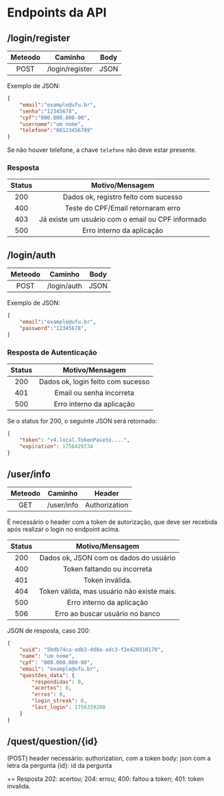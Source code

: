 # Endpoints da API

## /login/register

| **Meteodo** |   **Caminho**   | **Body** |
|:-----------:|:---------------:|:--------:|
|     POST    | /login/register |   JSON   |

Exemplo de JSON:

```json
{
    "email":"example@ufu.br",
    "senha":"12345678",
    "cpf":"000.000.000-00",
    "username":"um nome",
    "telefone":"00123456789"
}
```

Se não houver telefone, a chave `telefone` não deve estar presente.

### Resposta

| **Status** |                **Motivo/Mensagem**                |
|:----------:|:-------------------------------------------------:|
|     200    |        Dados ok, registro feito com sucesso       |
|     400    |         Teste do CPF/Email retornaram erro        |
|     403    | Já existe um usuário com o email ou CPF informado |
|     500    |             Erro interno da aplicação             |

## /login/auth

| **Meteodo** |   **Caminho**   | **Body** |
|:-----------:|:---------------:|:--------:|
|     POST    |   /login/auth   |   JSON   |

Exemplo de JSON:

```json
{
    "email":"example@ufu.br",
    "password":"12345678",
}
```

### Resposta de Autenticação

| **Status** |        **Motivo/Mensagem**        |
|:----------:|:---------------------------------:|
|     200    | Dados ok, login feito com sucesso |
|     401    |      Email ou senha incorreta     |
|     500    |     Erro interno da aplicação     |

Se o status for 200, o seguinte JSON será retornado:

```json
{
    "token": "v4.local.TokenPaseto....",
    "expiration": 1756429734
}
```

## /user/info

| **Meteodo** |   **Caminho**   | **Header** |
|:-----------:|:---------------:|:--------:|
|     GET     |   /user/info   |   Authorization   |

É necessário o header com a token de autorização, que deve ser recebida após realizar o login no endpoint acima.

| **Status** |             **Motivo/Mensagem**            |
|:----------:|:------------------------------------------:|
|     200    |   Dados ok, JSON com os dados do usuário   |
|     400    |         Token faltando ou incorreta        |
|     401    |               Token inválida.              |
|     404    | Token válida, mas usuário não existe mais. |
|     500    |          Erro interno da aplicação         |
|     506    |       Erro ao buscar usuário no banco      |

JSON de resposta, caso 200:

```json
{
    "uuid": "5bdb74ca-adb3-4d8a-adc3-f2e420310170",
    "name": "um nome",
    "cpf": "000.000.000-00",
    "email": "example@ufu.br",
    "questões_data": {
        "respondidas": 0,
        "acertos": 0,
        "erros": 0,
        "login_streak": 0,
        "last_login": 1756339200
    }
}
```

## /quest/question/{id}

(POST)
header necessário: authorization, com a token
body: json com a letra da pergunta
{id}: id da pergunta

+= Resposta
202: acertou;
204: errou;
400: faltou a token;
401: token invalida.
